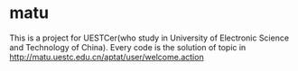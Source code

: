 # matu
This is a project for UESTCer(who study in University of Electronic Science and Technology of China).
Every code is the solution of topic in http://matu.uestc.edu.cn/aptat/user/welcome.action

